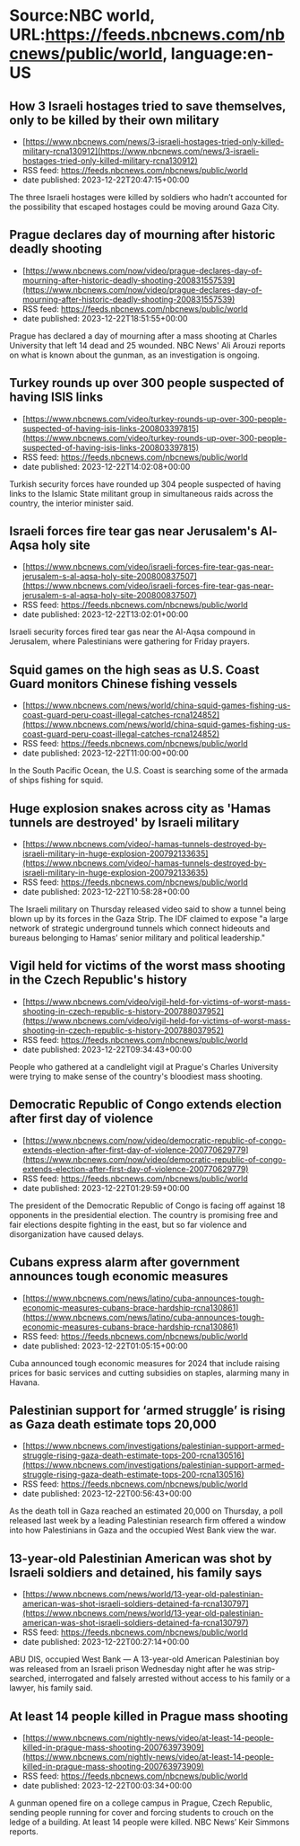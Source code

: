 # Source:NBC world, URL:https://feeds.nbcnews.com/nbcnews/public/world, language:en-US

## How 3 Israeli hostages tried to save themselves, only to be killed by their own military
 - [https://www.nbcnews.com/news/3-israeli-hostages-tried-only-killed-military-rcna130912](https://www.nbcnews.com/news/3-israeli-hostages-tried-only-killed-military-rcna130912)
 - RSS feed: https://feeds.nbcnews.com/nbcnews/public/world
 - date published: 2023-12-22T20:47:15+00:00

The three Israeli hostages were killed by soldiers who hadn’t accounted for the possibility that escaped hostages could be moving around Gaza City.

## Prague declares day of mourning after historic deadly shooting
 - [https://www.nbcnews.com/now/video/prague-declares-day-of-mourning-after-historic-deadly-shooting-200831557539](https://www.nbcnews.com/now/video/prague-declares-day-of-mourning-after-historic-deadly-shooting-200831557539)
 - RSS feed: https://feeds.nbcnews.com/nbcnews/public/world
 - date published: 2023-12-22T18:51:55+00:00

Prague has declared a day of mourning after a mass shooting at Charles University that left 14 dead and 25 wounded. NBC News' Ali Arouzi reports on what is known about the gunman, as an investigation is ongoing.

## Turkey rounds up over 300 people suspected of having ISIS links
 - [https://www.nbcnews.com/video/turkey-rounds-up-over-300-people-suspected-of-having-isis-links-200803397815](https://www.nbcnews.com/video/turkey-rounds-up-over-300-people-suspected-of-having-isis-links-200803397815)
 - RSS feed: https://feeds.nbcnews.com/nbcnews/public/world
 - date published: 2023-12-22T14:02:08+00:00

Turkish security forces have rounded up 304 people suspected of having links to the Islamic State militant group in simultaneous raids across the country, the interior minister said.

## Israeli forces fire tear gas near Jerusalem's Al-Aqsa holy site
 - [https://www.nbcnews.com/video/israeli-forces-fire-tear-gas-near-jerusalem-s-al-aqsa-holy-site-200800837507](https://www.nbcnews.com/video/israeli-forces-fire-tear-gas-near-jerusalem-s-al-aqsa-holy-site-200800837507)
 - RSS feed: https://feeds.nbcnews.com/nbcnews/public/world
 - date published: 2023-12-22T13:02:01+00:00

Israeli security forces fired tear gas near the Al-Aqsa compound in Jerusalem, where Palestinians were gathering for Friday prayers.

## Squid games on the high seas as U.S. Coast Guard monitors Chinese fishing vessels
 - [https://www.nbcnews.com/news/world/china-squid-games-fishing-us-coast-guard-peru-coast-illegal-catches-rcna124852](https://www.nbcnews.com/news/world/china-squid-games-fishing-us-coast-guard-peru-coast-illegal-catches-rcna124852)
 - RSS feed: https://feeds.nbcnews.com/nbcnews/public/world
 - date published: 2023-12-22T11:00:00+00:00

In the South Pacific Ocean, the U.S. Coast is searching some of the armada of ships fishing for squid.

## Huge explosion snakes across city as 'Hamas tunnels are destroyed' by Israeli military
 - [https://www.nbcnews.com/video/-hamas-tunnels-destroyed-by-israeli-military-in-huge-explosion-200792133635](https://www.nbcnews.com/video/-hamas-tunnels-destroyed-by-israeli-military-in-huge-explosion-200792133635)
 - RSS feed: https://feeds.nbcnews.com/nbcnews/public/world
 - date published: 2023-12-22T10:58:28+00:00

The Israeli military on Thursday released video said to show a tunnel being blown up by its forces in the Gaza Strip. The IDF claimed to expose "a large network of strategic underground tunnels which connect hideouts and bureaus belonging to Hamas’ senior military and political leadership."

## Vigil held for victims of the worst mass shooting in the Czech Republic's history
 - [https://www.nbcnews.com/video/vigil-held-for-victims-of-worst-mass-shooting-in-czech-republic-s-history-200788037952](https://www.nbcnews.com/video/vigil-held-for-victims-of-worst-mass-shooting-in-czech-republic-s-history-200788037952)
 - RSS feed: https://feeds.nbcnews.com/nbcnews/public/world
 - date published: 2023-12-22T09:34:43+00:00

People who gathered at a candlelight vigil at Prague's Charles University were trying to make sense of the country's bloodiest mass shooting.

## Democratic Republic of Congo extends election after first day of violence
 - [https://www.nbcnews.com/now/video/democratic-republic-of-congo-extends-election-after-first-day-of-violence-200770629779](https://www.nbcnews.com/now/video/democratic-republic-of-congo-extends-election-after-first-day-of-violence-200770629779)
 - RSS feed: https://feeds.nbcnews.com/nbcnews/public/world
 - date published: 2023-12-22T01:29:59+00:00

The president of the Democratic Republic of Congo is facing off against 18 opponents in the presidential election. The country is promising free and fair elections despite fighting in the east, but so far violence and disorganization have caused delays.

## Cubans express alarm after government announces tough economic measures
 - [https://www.nbcnews.com/news/latino/cuba-announces-tough-economic-measures-cubans-brace-hardship-rcna130861](https://www.nbcnews.com/news/latino/cuba-announces-tough-economic-measures-cubans-brace-hardship-rcna130861)
 - RSS feed: https://feeds.nbcnews.com/nbcnews/public/world
 - date published: 2023-12-22T01:05:15+00:00

Cuba announced tough economic measures for 2024 that include raising prices for basic services and cutting subsidies on staples, alarming many in Havana.

## Palestinian support for ‘armed struggle’ is rising as Gaza death estimate tops 20,000
 - [https://www.nbcnews.com/investigations/palestinian-support-armed-struggle-rising-gaza-death-estimate-tops-200-rcna130516](https://www.nbcnews.com/investigations/palestinian-support-armed-struggle-rising-gaza-death-estimate-tops-200-rcna130516)
 - RSS feed: https://feeds.nbcnews.com/nbcnews/public/world
 - date published: 2023-12-22T00:56:43+00:00

As the death toll in Gaza reached an estimated 20,000 on Thursday, a poll released last week by a leading Palestinian research firm offered a window into how Palestinians in Gaza and the occupied West Bank view the war.

## 13-year-old Palestinian American was shot by Israeli soldiers and detained, his family says
 - [https://www.nbcnews.com/news/world/13-year-old-palestinian-american-was-shot-israeli-soldiers-detained-fa-rcna130797](https://www.nbcnews.com/news/world/13-year-old-palestinian-american-was-shot-israeli-soldiers-detained-fa-rcna130797)
 - RSS feed: https://feeds.nbcnews.com/nbcnews/public/world
 - date published: 2023-12-22T00:27:14+00:00

ABU DIS, occupied West Bank — A 13-year-old American Palestinian boy was released from an Israeli prison Wednesday night after he was strip-searched, interrogated and falsely arrested without access to his family or a lawyer, his family said.

## At least 14 people killed in Prague mass shooting
 - [https://www.nbcnews.com/nightly-news/video/at-least-14-people-killed-in-prague-mass-shooting-200763973909](https://www.nbcnews.com/nightly-news/video/at-least-14-people-killed-in-prague-mass-shooting-200763973909)
 - RSS feed: https://feeds.nbcnews.com/nbcnews/public/world
 - date published: 2023-12-22T00:03:34+00:00

A gunman opened fire on a college campus in Prague, Czech Republic, sending people running for cover and forcing students to crouch on the ledge of a building. At least 14 people were killed. NBC News’ Keir Simmons reports.

